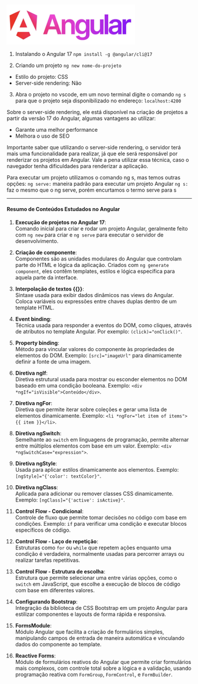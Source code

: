 
<img src="image.png" width="350">


1. Instalando o Angular 17
    `npm install -g @angular/cli@17`

2. Criando um projeto
    `ng new nome-do-projeto`
* Estilo do projeto: CSS
* Server-side rendering: Não

3. Abra o projeto no vscode, em um novo terminal digite o comando `ng s` para que o projeto seja disponibilizado no endereço: `localhost:4200`

Sobre o server-side rendering, ele está disponível na criação de projetos a partir da versão 17 do Angular, algumas vantagens ao utilizar:
*	Garante uma melhor performance
*	Melhora o uso de SEO

Importante saber que utilizando o server-side rendering, o servidor terá mais uma funcionalidade para realizar, já que ele será responsável por renderizar os projetos em Angular. Vale a pena utilizar essa técnica, caso o navegador tenha dificuldades para renderizar a aplicação.

Para executar um projeto utilizamos o comando ng s, mas temos outras opções:
`ng serve:` maneira padrão para executar um projeto Angular
`ng s:` faz o mesmo que o ng serve, porém encurtamos o termo serve para s
<hr>

#### Resumo de Conteúdos Estudados no Angular

1. **Execução de projetos no Angular 17**:  
   Comando inicial para criar e rodar um projeto Angular, geralmente feito com `ng new` para criar e `ng serve` para executar o servidor de desenvolvimento.

2. **Criação de componente**:  
   Componentes são as unidades modulares do Angular que controlam parte do HTML e lógica da aplicação. Criados com `ng generate component`, eles contêm templates, estilos e lógica específica para aquela parte da interface.

3. **Interpolação de textos {{}}**:  
   Sintaxe usada para exibir dados dinâmicos nas views do Angular. Coloca variáveis ou expressões entre chaves duplas dentro de um template HTML.

4. **Event binding**:  
   Técnica usada para responder a eventos do DOM, como cliques, através de atributos no template Angular. Por exemplo: `(click)="onClick()"`.

5. **Property binding**:  
   Método para vincular valores do componente às propriedades de elementos do DOM. Exemplo: `[src]="imageUrl"` para dinamicamente definir a fonte de uma imagem.

6. **Diretiva ngIf**:  
   Diretiva estrutural usada para mostrar ou esconder elementos no DOM baseado em uma condição booleana. Exemplo: `<div *ngIf="isVisible">Conteúdo</div>`.

7. **Diretiva ngFor**:  
   Diretiva que permite iterar sobre coleções e gerar uma lista de elementos dinamicamente. Exemplo: `<li *ngFor="let item of items">{{ item }}</li>`.

8. **Diretiva ngSwitch**:  
   Semelhante ao `switch` em linguagens de programação, permite alternar entre múltiplos elementos com base em um valor. Exemplo: `<div *ngSwitchCase="expression">`.

9. **Diretiva ngStyle**:  
   Usada para aplicar estilos dinamicamente aos elementos. Exemplo: `[ngStyle]="{'color': textColor}"`.

10. **Diretiva ngClass**:  
   Aplicada para adicionar ou remover classes CSS dinamicamente. Exemplo: `[ngClass]="{'active': isActive}"`.

11. **Control Flow - Condicional**:  
    Controle de fluxo que permite tomar decisões no código com base em condições. Exemplo: `if` para verificar uma condição e executar blocos específicos de código.

12. **Control Flow - Laço de repetição**:  
    Estruturas como `for` ou `while` que repetem ações enquanto uma condição é verdadeira, normalmente usadas para percorrer arrays ou realizar tarefas repetitivas.

13. **Control Flow - Estrutura de escolha**:  
    Estrutura que permite selecionar uma entre várias opções, como o `switch` em JavaScript, que escolhe a execução de blocos de código com base em diferentes valores.

14. **Configurando Bootstrap**:  
    Integração da biblioteca de CSS Bootstrap em um projeto Angular para estilizar componentes e layouts de forma rápida e responsiva.

15. **FormsModule**:  
    Módulo Angular que facilita a criação de formulários simples, manipulando campos de entrada de maneira automática e vinculando dados do componente ao template.

16. **Reactive Forms**:  
    Módulo de formulários reativos do Angular que permite criar formulários mais complexos, com controle total sobre a lógica e a validação, usando programação reativa com `FormGroup`, `FormControl`, e `FormBuilder`.